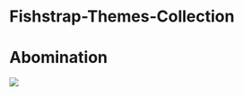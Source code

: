 # Fishstrap-Themes-Collection


# Abomination
<img src="https://github.com/DefNotAltAcc/Fishstrap-Themes-Collection/blob/main/Preview/Abom.png">
